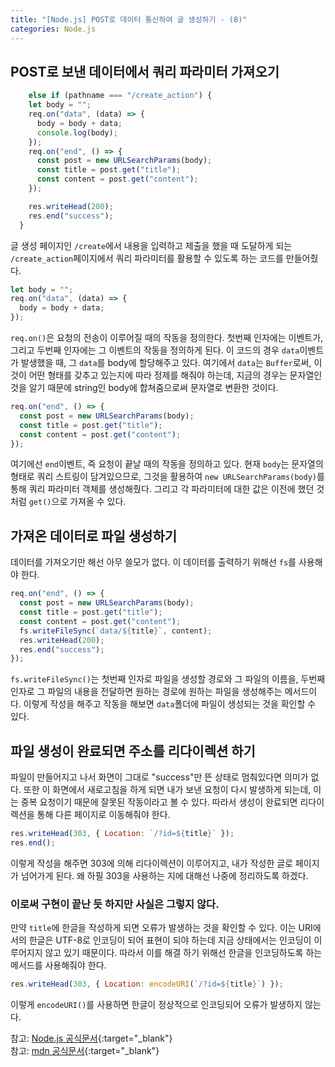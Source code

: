 ```yaml
---
title: "[Node.js] POST로 데이터 통신하여 글 생성하기 - (8)"
categories: Node.js
---
```


## POST로 보낸 데이터에서 쿼리 파라미터 가져오기

```js
    else if (pathname === "/create_action") {
    let body = "";
    req.on("data", (data) => {
      body = body + data;
      console.log(body);
    });
    req.on("end", () => {
      const post = new URLSearchParams(body);
      const title = post.get("title");
      const content = post.get("content");
    });

    res.writeHead(200);
    res.end("success");
  }
```

글 생성 페이지인 `/create`에서 내용을 입력하고 제출을 했을 때 도달하게 되는 `/create_action`페이지에서 쿼리 파라미터를 활용할 수 있도록 하는 코드를 만들어줬다.

```js
let body = "";
req.on("data", (data) => {
  body = body + data;
});
```

`req.on()`은 요청의 전송이 이루어질 때의 작동을 정의한다. 첫번째 인자에는 이벤트가, 그리고 두번째 인자에는 그 이벤트의 작동을 정의하게 된다. 이 코드의 경우 `data`이벤트가 발생했을 때, 그 `data`를 body에 할당해주고 있다. 여기에서 `data`는 `Buffer`로써, 이것이 어떤 형태를 갖추고 있는지에 따라 정제를 해줘야 하는데, 지금의 경우는 문자열인 것을 알기 때문에 string인 body에 합쳐줌으로써 문자열로 변환한 것이다.

```js
req.on("end", () => {
  const post = new URLSearchParams(body);
  const title = post.get("title");
  const content = post.get("content");
});
```

여기에선 `end`이벤트, 즉 요청이 끝날 때의 작동을 정의하고 있다. 현재 `body`는 문자열의 형태로 쿼리 스트링이 담겨있으므로, 그것을 활용하여 `new URLSearchParams(body)`를 통해 쿼리 파라미터 객체를 생성해줬다. 그리고 각 파라미터에 대한 값은 이전에 했던 것처럼 `get()`으로 가져올 수 있다.

## 가져온 데이터로 파일 생성하기

데이터를 가져오기만 해선 아무 쓸모가 없다. 이 데이터를 출력하기 위해선 `fs`를 사용해야 한다.

```js
req.on("end", () => {
  const post = new URLSearchParams(body);
  const title = post.get("title");
  const content = post.get("content");
  fs.writeFileSync(`data/${title}`, content);
  res.writeHead(200);
  res.end("success");
});
```

`fs.writeFileSync()`는 첫번째 인자로 파일을 생성할 경로와 그 파일의 이름을, 두번째 인자로 그 파일의 내용을 전달하면 원하는 경로에 원하는 파일을 생성해주는 메서드이다. 이렇게 작성을 해주고 작동을 해보면 `data`폴더에 파일이 생성되는 것을 확인할 수 있다.

## 파일 생성이 완료되면 주소를 리다이렉션 하기

파일이 만들어지고 나서 화면이 그대로 "success"만 뜬 상태로 멈춰있다면 의미가 없다. 또한 이 화면에서 새로고침을 하게 되면 내가 보낸 요청이 다시 발생하게 되는데, 이는 중복 요청이기 때문에 잘못된 작동이라고 볼 수 있다. 따라서 생성이 완료되면 리다이렉션을 통해 다른 페이지로 이동해줘야 한다.

```js
res.writeHead(303, { Location: `/?id=${title}` });
res.end();
```

이렇게 작성을 해주면 303에 의해 리다이렉션이 이루어지고, 내가 작성한 글로 페이지가 넘어가게 된다. 왜 하필 303을 사용하는 지에 대해선 나중에 정리하도록 하겠다.

### 이로써 구현이 끝난 듯 하지만 사실은 그렇지 않다.

만약 `title`에 한글을 작성하게 되면 오류가 발생하는 것을 확인할 수 있다. 이는 URI에서의 한글은 UTF-8로 인코딩이 되어 표현이 되야 하는데 지금 상태에서는 인코딩이 이루어지지 않고 있기 때문이다. 따라서 이를 해결 하기 위해선 한글을 인코딩하도록 하는 메서드를 사용해줘야 한다.

```js
res.writeHead(303, { Location: encodeURI(`/?id=${title}`) });
```

이렇게 `encodeURI()`를 사용하면 한글이 정상적으로 인코딩되어 오류가 발생하지 않는다.

참고: [Node.js 공식문서](https://nodejs.org/dist/latest-v16.x/docs/api/){:target="\_blank"}  
참고: [mdn 공식문서](https://developer.mozilla.org/ko/docs/Web){:target="\_blank"}
